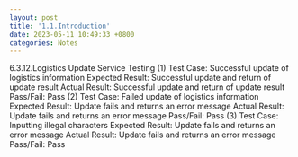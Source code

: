 ```yaml
---
layout: post
title: '1.1.Introduction'
date: 2023-05-11 10:49:33 +0800
categories: Notes
---
```


6.3.12.Logistics Update Service Testing
(1) Test Case: Successful update of logistics information
Expected Result: Successful update and return of update result
Actual Result: Successful update and return of update result
Pass/Fail: Pass
(2) Test Case: Failed update of logistics information
Expected Result: Update fails and returns an error message
Actual Result: Update fails and returns an error message
Pass/Fail: Pass
(3) Test Case: Inputting illegal characters
Expected Result: Update fails and returns an error message
Actual Result: Update fails and returns an error message
Pass/Fail: Pass
